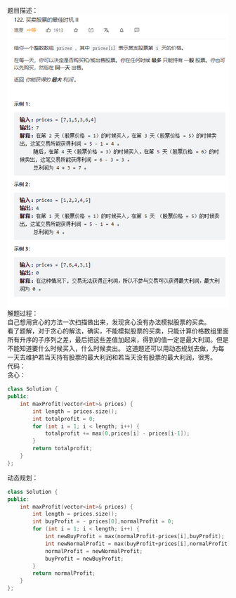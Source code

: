 题目描述：  
![image](/algorithmn/greed/image/image3.png)  
解题过程：  
自己想用贪心的方法一次扫描做出来，发现贪心没有办法模拟股票的买卖。  
看了题解，对于贪心的解法，确实，不能模拟股票的买卖，只能计算价格数组里面所有升序的子序列之差，最后把这些差值加起来，得到的值一定是最大利润。但是不能知道要什么时候买入，什么时候卖出。 
这道题还可以用动态规划去做，为每一天去维护若当天持有股票的最大利润和若当天没有股票的最大利润，很秀。  
代码：  
贪心：  
```cpp
class Solution {
public:
    int maxProfit(vector<int>& prices) {
        int length = prices.size();
        int totalprofit = 0;
        for (int i = 1; i < length; i++) {
            totalprofit += max(0,prices[i] - prices[i-1]);
        }
        return totalprofit;
    }
};
```  
动态规划：  
```cpp
class Solution {
public:
    int maxProfit(vector<int>& prices) {
        int length = prices.size();
        int buyProfit = - prices[0],normalProfit = 0;
        for (int i = 1; i < length; i++) {
            int newBuyProfit = max(normalProfit-prices[i],buyProfit);
            int newNormalProfit = max(buyProfit+prices[i],normalProfit);
            normalProfit = newNormalProfit;
            buyProfit = newBuyProfit;
        }
        return normalProfit;
    }
};
```